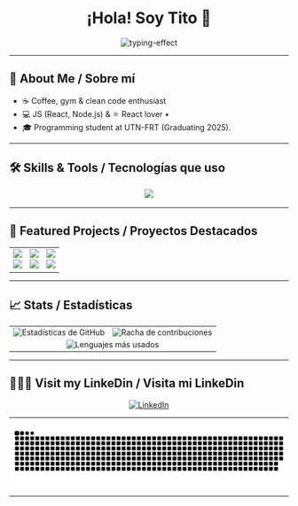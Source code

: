 <h1 align="center">¡Hola! Soy Tito 👋</h1>

<p align="center">
  <img src="https://readme-typing-svg.herokuapp.com?font=Fira+Code&weight=600&color=00FFFF&size=25&center=true&vCenter=true&width=700&height=100&lines=SI+PUEDES+IMAGINARLO,+PUEDES+PROGRAMARLO;IF+YOU+CAN+IMAGINE+IT,+YOU+CAN+BUILD+IT" alt="typing-effect" />
</p>

---

## 🚀 About Me / Sobre mí


-  ☕ Coffee, gym & clean code enthusiast
-  💻 JS (React, Node.js) & ⚛️ React lover •  
-  🎓 Programming student at UTN-FRT (Graduating 2025).

---

## 🛠️ Skills & Tools / Tecnologías que uso

<p align="center">
  <img src="https://skillicons.dev/icons?i=html,css,js,react,nodejs,sqlite,mysql,git,github,vscode" />
</p>

---

## 📂 Featured Projects / Proyectos Destacados

<div align="center">
  
<table>
  <tr>
    <td align="center">
      <img src="https://github.com/user-attachments/assets/1ba30263-95e5-44b5-b6fc-58973ee437e8"
 />
      <br/>
      <a href="https://github.com/T1T0Dev/E-COMMERCE">
        <img src="https://img.shields.io/badge/Ver%20Repositorio-181717?style=for-the-badge&logo=github&logoColor=white" />
      </a>
    </td>
    <td align="center">
      <img src="https://github.com/user-attachments/assets/681cd9ea-d1f7-47ac-a459-659ce6b9fbff"/>
      <br/>
      <a href="https://github.com/T1T0Dev/TU-VIANDA-REACT">
        <img src="https://img.shields.io/badge/Ver%20Repositorio-181717?style=for-the-badge&logo=github&logoColor=white" />
      </a>
    </td>
    <td align="center">
      <img src="https://github.com/user-attachments/assets/ffa2b92b-c057-4bdd-aa0a-f7aa599e9b0d"/>
      <br/>
      <a href="https://github.com/T1T0Dev/KioscoApp">
      <img src="https://img.shields.io/badge/Ver%20Repositorio-181717?style=for-the-badge&logo=github&logoColor=white" />
      </a>
    </td>
  </tr>
</table>

</div>

---

## 📈 Stats / Estadísticas

<div align="center"> <table> <tr> <td> <img src="https://github-readme-stats.vercel.app/api?username=T1T0Dev&show_icons=true&theme=radical" alt="Estadísticas de GitHub" /> </td> <td> <img src="https://github-readme-streak-stats.herokuapp.com/?user=T1T0Dev&theme=radical" alt="Racha de contribuciones" /> </td> </tr> <tr> <td colspan="2" align="center"> <img src="https://github-readme-stats.vercel.app/api/top-langs/?username=T1T0Dev&layout=compact&theme=radical" alt="Lenguajes más usados" /> </td> </tr> </table> </div>

---

## 👨🏻‍💻 Visit my LinkeDin / Visita mi LinkeDin

<p align="center">
  <a href="https://www.linkedin.com/in/tu-usuario" target="_blank">
    <img src="https://img.shields.io/badge/Visita%20mi%20LinkedIn-0077B5?style=for-the-badge&logo=linkedin&logoColor=white" alt="LinkedIn" />
  </a>
</p>

---

<img alt="github-snake" src="https://raw.githubusercontent.com/Ismaeldevs/Ismaeldevs/output/github-snake.svg" style="visibility: visible; max-width: 100%;">

---



